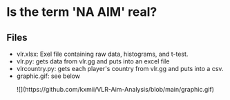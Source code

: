 # Is the term 'NA AIM' real?

## Files
- vlr.xlsx: Exel file containing raw data, histograms, and t-test.
- vlr.py: gets data from vlr.gg and puts into an excel file
- vlrcountry.py: gets each player's country from vlr.gg and puts into a csv.
- graphic.gif: see below

<p align="center">
![](https://github.com/kxmii/VLR-Aim-Analysis/blob/main/graphic.gif)
</p>

